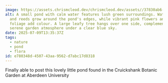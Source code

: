 ```yaml
---
image: https://assets.chrismcleod.dev/chrismcleod.dev/assets//37830ab6-0979-4e69-8501-fc6042098d83.JPG
alt: A small pond with calm water features lush green surroundings. Water plants
  and reeds grow around the pond's edges, while vibrant pink flowers and yellow
  foliage add colour. A large leafy tree hangs over one side, complementing the
  serene garden atmosphere under a clear blue sky.
date: 2025-07-09T13:35:37Z
tags:
  - nature
  - pond
  - flora
id: e780348d-4507-43aa-9562-d7abc17d8318
---
```


Finally able to post this lovely little pond found in the Cruickshank Botanic Garden at Aberdeen University 
